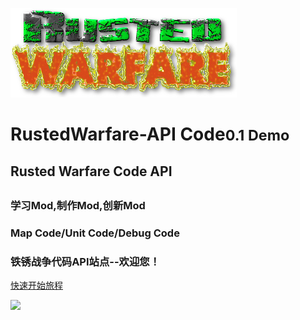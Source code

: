 ![logo](/images/title.png)


<h1 id="anchors">RustedWarfare-API Code<small>0.1 Demo</small> </h1>


<h2><p id='main'>Rusted Warfare Code API<p><h2>

<h3 id="anchors">学习Mod,制作Mod,创新Mod</h3>
<h3 id="anchors">Map Code/Unit Code/Debug Code</h3>
<h3 id="anchors">铁锈战争代码API站点--欢迎您！</h3>

[快速开始旅程](/README.md)

![](http://39.105.229.249/ftp/ling/cdnpng/rts-api/back.png)
